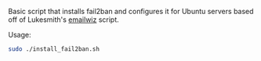 Basic script that installs fail2ban and configures it for Ubuntu servers based off of Lukesmith's [emailwiz](https://github.com/LukeSmithxyz/emailwiz/blob/master/emailwiz.sh) script.


Usage: 

```sh
sudo ./install_fail2ban.sh
```
